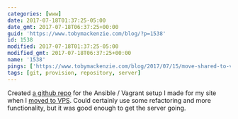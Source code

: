 ```yaml
---
categories: [www]
date: 2017-07-18T01:37:25-05:00
date_gmt: 2017-07-18T06:37:25+00:00
guid: 'https://www.tobymackenzie.com/blog/?p=1538'
id: 1538
modified: 2017-07-18T01:37:25-05:00
modified_gmt: 2017-07-18T06:37:25+00:00
name: '1538'
pings: ['https://www.tobymackenzie.com/blog/2017/07/15/move-shared-to-vps-server/']
tags: [git, provision, repository, server]
---
```


Created [a github repo](https://github.com/tobymackenzie/server-tobymackenzie.com) for the Ansible / Vagrant setup I made for my site when I [moved to VPS](https://www.tobymackenzie.com/blog/2017/07/15/move-shared-to-vps-server/).<!--more-->  Could certainly use some refactoring and more functionality, but it was good enough to get the server going.
